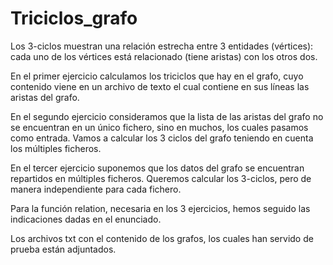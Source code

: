 # Triciclos_grafo
Los 3-ciclos muestran una relación estrecha entre 3 entidades (vértices): cada uno
de los vértices está relacionado (tiene aristas) con los otros dos.

En el primer ejercicio calculamos los triciclos que hay en el grafo, cuyo contenido viene en un archivo de texto
el cual contiene en sus líneas las aristas del grafo.

En el segundo ejercicio consideramos que la lista de las aristas del grafo no se encuentran en un único fichero,
sino en muchos, los cuales pasamos como entrada. Vamos a calcular los 3 ciclos del grafo teniendo en cuenta los múltiples ficheros.

En el tercer ejercicio suponemos que los datos del grafo se encuentran repartidos en múltiples ficheros. Queremos
calcular los 3-ciclos, pero de manera independiente para cada fichero.

Para la función relation, necesaria en los 3 ejercicios, hemos seguido las indicaciones dadas en el enunciado.

Los archivos txt con el contenido de los grafos, los cuales han servido de prueba están adjuntados.

